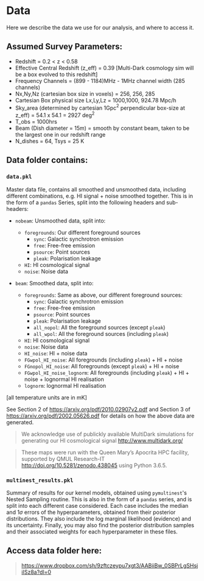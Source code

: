 # Data
Here we describe the data we use for our analysis, and where to access it.

## Assumed Survey Parameters:

 - Redshift = 0.2 < z < 0.58
 - Effective Central Redshift (z_eff) = 0.39 [Multi-Dark cosmology sim will be a box evolved to this redshift]
 - Frequency Channels = (899 - 1184)MHz - 1MHz channel width (285 channels)
 - Nx,Ny,Nz (cartesian box size in voxels) = 256, 256, 285
 - Cartesian Box physical size Lx,Ly,Lz = 1000,1000, 924.78 Mpc/h
 - Sky_area (determined by cartesian 1Gpc$^2$ perpendicular box-size at z_eff) = 54.1 x 54.1 = 2927 deg$^2$
 - T_obs = 1000hrs
 - Beam (Dish diameter = 15m) = smooth by constant beam, taken to be the largest one in our redshift range
 - N_dishes = 64, Tsys = 25 K

## Data folder contains:

### `data.pkl`

Master data file, contains all smoothed and unsmoothed data, including different combinations, e.g. HI signal + noise smoothed together. This is in the form of a `pandas` Series, split into the following headers and sub-headers:

- `nobeam`: Unsmoothed data, split into:
  - `foregrounds`: Our different foreground sources
    - `sync`: Galactic synchrotron emission
    - `free`: Free-free emission
    - `psource`: Point sources
    - `pleak`: Polarisation leakage
  - `HI`: HI cosmological signal
  - `noise`: Noise data

- `beam`: Smoothed data, split into: 
  - `foregrounds`: Same as above, our different foreground sources:
    - `sync`: Galactic synchrotron emission
    - `free`: Free-free emission
    - `psource`: Point sources
    - `pleak`: Polarisation leakage
    - `all_nopol`: All the foreground sources (except `pleak`)
    - `all_wpol`: All the foreground sources (including `pleak`)
  - `HI`: HI cosmological signal
  - `noise`: Noise data
  - `HI_noise`: HI + noise data
  - `FGwpol_HI_noise`: All foregrounds (including `pleak`) + HI + noise
  - `FGnopol_HI_noise`: All foregrounds (except `pleak`) + HI + noise
  - `FGwpol_HI_noise_lognorm`: All foregrounds (including `pleak`) + HI + noise + lognormal HI realisation
  - `lognorm`: lognormal HI realisation

[all temperature units are in mK]

See Section 2 of https://arxiv.org/pdf/2010.02907v2.pdf and Section 3 of https://arxiv.org/pdf/2002.05626.pdf for details on how the above data are generated.

> We acknowledge use of publickly available MultiDark simulations for generating our HI cosmological signal http://www.multidark.org/

>These maps were run with the Queen Mary’s Apocrita HPC facility, supported by QMUL Research-IT http://doi.org/10.5281/zenodo.438045 using Python 3.6.5.

### `multinest_results.pkl`

Summary of results for our kernel models, obtained using `pymultinest`'s Nested Sampling routine. This is also in the form of a `pandas` series, and is split into each different case considered. Each case includes the median and 1$\sigma$ errors of the hyperparameters, obtained from their posterior distributions. They also include the log marginal likelihood (evidence) and its uncertainty. Finally, you may also find the posterior distribution samples and their associated weights for each hyperparameter in these files.

## Access data folder here:

> https://www.dropbox.com/sh/9zftczeypu7xgt3/AABiiBw_0SBPrLgSHsjiISz8a?dl=0
